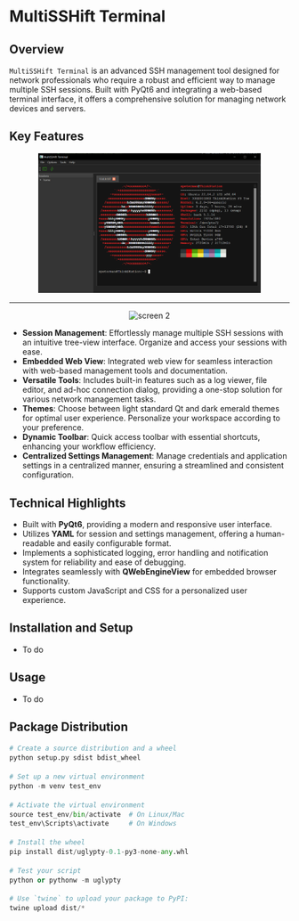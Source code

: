 
# MultiSSHift Terminal

## Overview
`MultiSSHift Terminal` is an advanced SSH management tool designed for network professionals who require a robust and efficient way to manage multiple SSH sessions. Built with PyQt6 and integrating a web-based terminal interface, it offers a comprehensive solution for managing network devices and servers.


## Key Features

<div align="center">
  <img src="https://raw.githubusercontent.com/scottpeterman/MultiSShift/main/screen-shots/terminal1.png" alt="screen 1" width="400px">
  <hr>
  <img src="https://raw.githubusercontent.com/scottpeterman/MultiSShift/main/screen-shots/terminal12.png" alt="screen 2" width="400px">
</div>


- **Session Management**: Effortlessly manage multiple SSH sessions with an intuitive tree-view interface. Organize and access your sessions with ease.
- **Embedded Web View**: Integrated web view for seamless interaction with web-based management tools and documentation.
- **Versatile Tools**: Includes built-in features such as a log viewer, file editor, and ad-hoc connection dialog, providing a one-stop solution for various network management tasks.
- **Themes**: Choose between light standard Qt and dark emerald themes for optimal user experience. Personalize your workspace according to your preference.
- **Dynamic Toolbar**: Quick access toolbar with essential shortcuts, enhancing your workflow efficiency.
- **Centralized Settings Management**: Manage credentials and application settings in a centralized manner, ensuring a streamlined and consistent configuration.

## Technical Highlights
- Built with **PyQt6**, providing a modern and responsive user interface.
- Utilizes **YAML** for session and settings management, offering a human-readable and easily configurable format.
- Implements a sophisticated logging, error handling and notification system for reliability and ease of debugging.
- Integrates seamlessly with **QWebEngineView** for embedded browser functionality.
- Supports custom JavaScript and CSS for a personalized user experience.

## Installation and Setup
* To do

## Usage
* To do

## Package Distribution

```python
# Create a source distribution and a wheel
python setup.py sdist bdist_wheel

# Set up a new virtual environment
python -m venv test_env

# Activate the virtual environment
source test_env/bin/activate  # On Linux/Mac
test_env\Scripts\activate     # On Windows

# Install the wheel
pip install dist/uglypty-0.1-py3-none-any.whl

# Test your script
python or pythonw -m uglypty

# Use `twine` to upload your package to PyPI: 
twine upload dist/* 